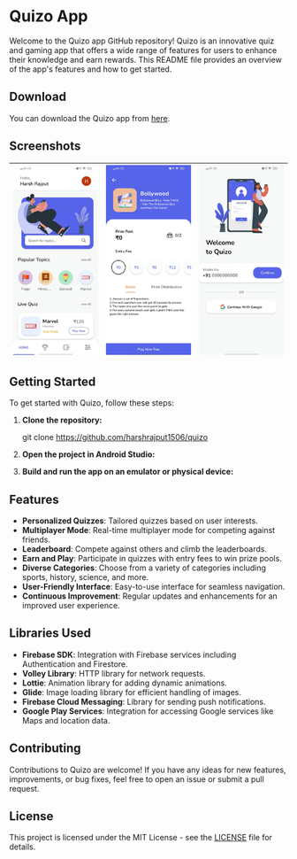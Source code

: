# Quizo App

Welcome to the Quizo app GitHub repository! Quizo is an innovative quiz and gaming app that offers a wide range of features for users to enhance their knowledge and earn rewards. This README file provides an overview of the app's features and how to get started.

## Download

You can download the Quizo app from [here](https://quizo.fun/download).

## Screenshots

| ![Screenshot 1](screenshots/screenshot1.jpg) | ![Screenshot 2](screenshots/screenshot2.jpg) | ![Screenshot 3](screenshots/screenshot3.jpg) |
|-----------------------------------------------|-----------------------------------------------|-----------------------------------------------|

## Getting Started

To get started with Quizo, follow these steps:

1. **Clone the repository:**

   git clone https://github.com/harshrajput1506/quizo


2. **Open the project in Android Studio:**

3. **Build and run the app on an emulator or physical device:**

## Features

- **Personalized Quizzes**: Tailored quizzes based on user interests.
- **Multiplayer Mode**: Real-time multiplayer mode for competing against friends.
- **Leaderboard**: Compete against others and climb the leaderboards.
- **Earn and Play**: Participate in quizzes with entry fees to win prize pools.
- **Diverse Categories**: Choose from a variety of categories including sports, history, science, and more.
- **User-Friendly Interface**: Easy-to-use interface for seamless navigation.
- **Continuous Improvement**: Regular updates and enhancements for an improved user experience.

## Libraries Used

- **Firebase SDK**: Integration with Firebase services including Authentication and Firestore.
- **Volley Library**: HTTP library for network requests.
- **Lottie**: Animation library for adding dynamic animations.
- **Glide**: Image loading library for efficient handling of images.
- **Firebase Cloud Messaging**: Library for sending push notifications.
- **Google Play Services**: Integration for accessing Google services like Maps and location data.

## Contributing

Contributions to Quizo are welcome! If you have any ideas for new features, improvements, or bug fixes, feel free to open an issue or submit a pull request.

## License

This project is licensed under the MIT License - see the [LICENSE](LICENSE) file for details.




